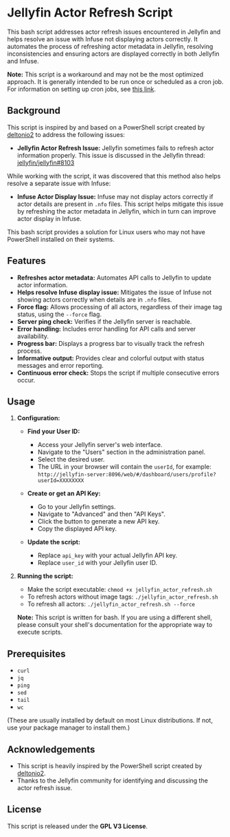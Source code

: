 # Jellyfin Actor Refresh Script

This bash script addresses actor refresh issues encountered in Jellyfin and helps resolve an issue with Infuse not displaying actors correctly. It automates the process of refreshing actor metadata in Jellyfin, resolving inconsistencies and ensuring actors are displayed correctly in both Jellyfin and Infuse. 

**Note:** This script is a workaround and may not be the most optimized approach. It is generally intended to be run once or scheduled as a cron job. For information on setting up cron jobs, see [this link](https://www.ostechnix.com/a-beginners-guide-to-cron-jobs/). 


## Background

This script is inspired by and based on a PowerShell script created by [deltonio2](https://github.com/deltonio2) to address the following issues:

- **Jellyfin Actor Refresh Issue:** Jellyfin sometimes fails to refresh actor information properly. This issue is discussed in the Jellyfin thread: [jellyfin/jellyfin#8103](https://github.com/jellyfin/jellyfin/issues/8103)

While working with the script, it was discovered that this method also helps resolve a separate issue with Infuse:

- **Infuse Actor Display Issue:** Infuse may not display actors correctly if actor details are present in `.nfo` files. This script helps mitigate this issue by refreshing the actor metadata in Jellyfin, which in turn can improve actor display in Infuse.

This bash script provides a solution for Linux users who may not have PowerShell installed on their systems.

## Features

- **Refreshes actor metadata:** Automates API calls to Jellyfin to update actor information.
- **Helps resolve Infuse display issue:** Mitigates the issue of Infuse not showing actors correctly when details are in `.nfo` files.
- **Force flag:** Allows processing of all actors, regardless of their image tag status, using the `--force` flag.
- **Server ping check:** Verifies if the Jellyfin server is reachable.
- **Error handling:** Includes error handling for API calls and server availability.
- **Progress bar:** Displays a progress bar to visually track the refresh process.
- **Informative output:** Provides clear and colorful output with status messages and error reporting.
- **Continuous error check:** Stops the script if multiple consecutive errors occur.

## Usage

1. **Configuration:**
   - **Find your User ID:**
     - Access your Jellyfin server's web interface.
     - Navigate to the "Users" section in the administration panel.
     - Select the desired user.
     - The URL in your browser will contain the `userId`, for example: `http://jellyfin-server:8096/web/#/dashboard/users/profile?userId=XXXXXXXX` 
   - **Create or get an API Key:**
     - Go to your Jellyfin settings.
     - Navigate to "Advanced" and then "API Keys".
     - Click the button to generate a new API key.
     - Copy the displayed API key.

   - **Update the script:**
     - Replace `api_key` with your actual Jellyfin API key.
     - Replace `user_id` with your Jellyfin user ID.

2. **Running the script:**
   - Make the script executable: `chmod +x jellyfin_actor_refresh.sh`
   - To refresh actors without image tags: `./jellyfin_actor_refresh.sh`
   - To refresh all actors: `./jellyfin_actor_refresh.sh --force`

   **Note:** This script is written for bash. If you are using a different shell, please consult your shell's documentation for the appropriate way to execute scripts.

## Prerequisites

- `curl`
- `jq`
- `ping`
- `sed`
- `tail`
- `wc`

(These are usually installed by default on most Linux distributions. If not, use your package manager to install them.)

## Acknowledgements

- This script is heavily inspired by the PowerShell script created by [deltonio2](https://github.com/deltonio2).
- Thanks to the Jellyfin community for identifying and discussing the actor refresh issue.

## License

This script is released under the **GPL V3 License**.
